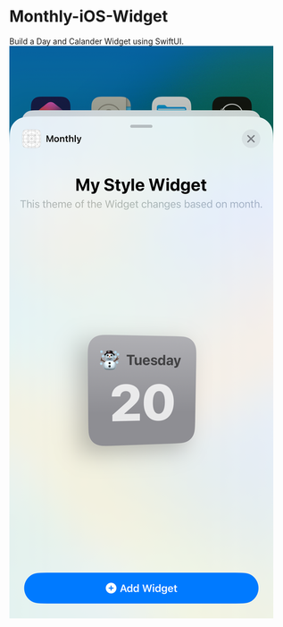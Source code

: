 # Monthly-iOS-Widget
Build a Day and Calander Widget using SwiftUI. 
![alt text](https://raw.githubusercontent.com/adebayosotannde/Monthly-iOS-Widget/main/Monthly/Simulator%20Screen%20Shot%20-%20iPhone%2013%20Pro%20Max%20-%202022-09-20%20at%2010.49.10.png)
